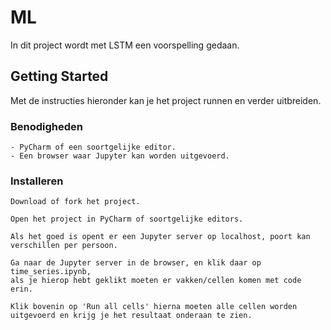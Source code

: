 # ML
In dit project wordt met LSTM een voorspelling gedaan.
## Getting Started
Met de instructies hieronder kan je het project runnen en verder uitbreiden.
### Benodigheden
```
- PyCharm of een soortgelijke editor.
- Een browser waar Jupyter kan worden uitgevoerd.
```
### Installeren
```
Download of fork het project.
```
```
Open het project in PyCharm of soortgelijke editors.
```
```
Als het goed is opent er een Jupyter server op localhost, poort kan verschillen per persoon.
```
```
Ga naar de Jupyter server in de browser, en klik daar op time_series.ipynb, 
als je hierop hebt geklikt moeten er vakken/cellen komen met code erin.
```
```
Klik bovenin op 'Run all cells' hierna moeten alle cellen worden uitgevoerd en krijg je het resultaat onderaan te zien.
```
